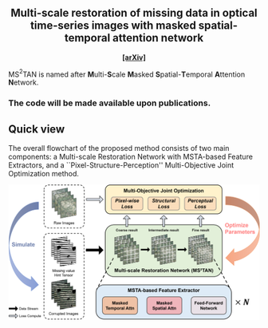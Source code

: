 
<div align="center">
  <h2><b> Multi-scale restoration of missing data in optical time-series images with masked spatial-temporal attention network </b></h2>
</div>

<div align="center">

**[[arXiv]](https://arxiv.org/abs/2406.13358)**

</div>


MS$^2$TAN is named after **M**ulti-**S**cale **M**asked **S**patial-**T**emporal **A**ttention **N**etwork.

### The code will be made available upon publications.

## Quick view

The overall flowchart of the proposed method consists of two main components: a Multi-scale Restoration Network with MSTA-based Feature Extractors, and a ``Pixel-Structure-Perception'' Multi-Objective Joint Optimization method.

<img src="./assets/Framework.png" width="600px"></img>